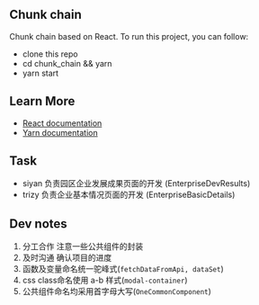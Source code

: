 ## Chunk chain

Chunk chain based on React. To run this project, you can follow:

- clone this repo
- cd chunk_chain && yarn
- yarn start

## Learn More

- [React documentation](https://reactjs.org/)
- [Yarn documentation](https://yarnpkg.com/)

## Task

- siyan 负责园区企业发展成果页面的开发 (EnterpriseDevResults)
- trizy 负责企业基本情况页面的开发 (EnterpriseBasicDetails)

## Dev notes

1. 分工合作 注意一些公共组件的封装 
2. 及时沟通 确认项目的进度
3. 函数及变量命名统一驼峰式(`fetchDataFromApi, dataSet`)
4. css class命名使用 a-b 样式(`modal-container`)
5. 公共组件命名均采用首字母大写(`OneCommonComponent`)